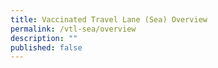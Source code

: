 ```yaml
---
title: Vaccinated Travel Lane (Sea) Overview
permalink: /vtl-sea/overview
description: ""
published: false
---
```


